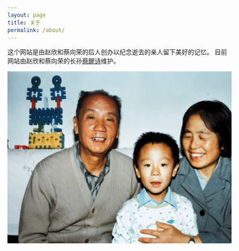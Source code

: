 ```yaml
---
layout: page
title: 关于
permalink: /about/
---
```


这个网站是由赵欣和蔡向荣的后人创办以纪念逝去的亲人留下美好的记忆。
目前网站由赵欣和蔡向荣的长孙[蔡醒诗](https://newptcai.gitlab.io)维护。

![Xing Shi with grand parents](/assets/xingshi-01.jpg)
